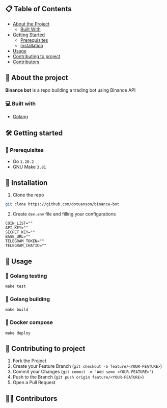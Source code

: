 ## 📋 Table of Contents

* [About the Project](#about-the-project)
  * [Built With](#built-with)
* [Getting Started](#getting-started)
  * [Prerequisites](#prerequisites)
  * [Installation](#installation)
* [Usage](#usage)
* [Contributing to project](#contributing-to-project)
* [Contributors](#contributors)

<h2 id="about-the-project"> 📑 About the project </h2>

**Binance bot** is a repo building a trading bot using Binance API

<h3 id="built-with"> 💻 Built with </h3>

* [Golang](https://go.dev)

<h2 id="getting-started"> 🛠 Getting started </h2>

<h3 id="prerequisites"> 📎 Prerequisites </h3>

- Go `1.20.2`
- GNU Make `3.81`

<h2 id="installation"> 📎 Installation </h2>

1. Clone the repo
```sh
git clone https://github.com/dotuanson/binance-bot
```
2. Create `dev.env` file and filling your configurations
```
COIN_LIST=""
API_KEY=""
SECRET_KEY=""
BASE_URL=""
TELEGRAM_TOKEN=""
TELEGRAM_CHATID=""
```

<h2 id="usage">  🤖 Usage </h2>

### 📌 Golang testing
```commandline
make test
```

### 📌 Golang building
```commandline
make build
```

### 📌 Docker compose
```commandline
make deploy
```



<h2 id="contributing-to-project"> 👋 Contributing to project </h2>

1. Fork the Project
2. Create your Feature Branch (`git checkout -b feature/<YOUR-FEATURE>`)
3. Commit your Changes (`git commit -m 'Add some <YOUR-FEATURE>'`)
4. Push to the Branch (`git push origin feature/<YOUR-FEATURE>`)
5. Open a Pull Request

<h2 id="contributors"> 👨‍💻 Contributors </h2>

